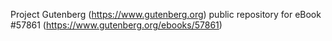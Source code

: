 Project Gutenberg (https://www.gutenberg.org) public repository for
eBook #57861 (https://www.gutenberg.org/ebooks/57861)
